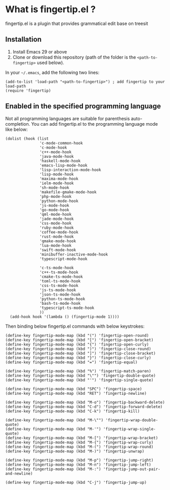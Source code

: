 # What is fingertip.el ?
fingertip.el is a plugin that provides grammatical edit base on treesit

## Installation
1. Install Emacs 29 or above
2. Clone or download this repository (path of the folder is the `<path-to-fingertip>` used below).

In your `~/.emacs`, add the following two lines:
```Elisp
(add-to-list 'load-path "<path-to-fingertip>") ; add fingertip to your load-path
(require 'fingertip)
```

## Enabled in the specified programming language
Not all programming languages ​​are suitable for parenthesis auto-completion.
You can add fingertip.el to the programming language mode like below:

```Elisp
(dolist (hook (list
               'c-mode-common-hook
               'c-mode-hook
               'c++-mode-hook
               'java-mode-hook
               'haskell-mode-hook
               'emacs-lisp-mode-hook
               'lisp-interaction-mode-hook
               'lisp-mode-hook
               'maxima-mode-hook
               'ielm-mode-hook
               'sh-mode-hook
               'makefile-gmake-mode-hook
               'php-mode-hook
               'python-mode-hook
               'js-mode-hook
               'go-mode-hook
               'qml-mode-hook
               'jade-mode-hook
               'css-mode-hook
               'ruby-mode-hook
               'coffee-mode-hook
               'rust-mode-hook
               'qmake-mode-hook
               'lua-mode-hook
               'swift-mode-hook
               'minibuffer-inactive-mode-hook
               'typescript-mode-hook
               
               'c-ts-mode-hook
               'c++-ts-mode-hook
               'cmake-ts-mode-hook
               'toml-ts-mode-hook
               'css-ts-mode-hook
               'js-ts-mode-hook
               'json-ts-mode-hook
               'python-ts-mode-hook
               'bash-ts-mode-hook
               'typescript-ts-mode-hook
               ))
  (add-hook hook '(lambda () (fingertip-mode 1))))
```

Then binding below fingertip.el commands with below keystrokes:

```Elisp
(define-key fingertip-mode-map (kbd "(") 'fingertip-open-round)
(define-key fingertip-mode-map (kbd "[") 'fingertip-open-bracket)
(define-key fingertip-mode-map (kbd "{") 'fingertip-open-curly)
(define-key fingertip-mode-map (kbd ")") 'fingertip-close-round)
(define-key fingertip-mode-map (kbd "]") 'fingertip-close-bracket)
(define-key fingertip-mode-map (kbd "}") 'fingertip-close-curly)
(define-key fingertip-mode-map (kbd "=") 'fingertip-equal)

(define-key fingertip-mode-map (kbd "%") 'fingertip-match-paren)
(define-key fingertip-mode-map (kbd "\"") 'fingertip-double-quote)
(define-key fingertip-mode-map (kbd "'") 'fingertip-single-quote)

(define-key fingertip-mode-map (kbd "SPC") 'fingertip-space)
(define-key fingertip-mode-map (kbd "RET") 'fingertip-newline)

(define-key fingertip-mode-map (kbd "M-o") 'fingertip-backward-delete)
(define-key fingertip-mode-map (kbd "C-d") 'fingertip-forward-delete)
(define-key fingertip-mode-map (kbd "C-k") 'fingertip-kill)

(define-key fingertip-mode-map (kbd "M-\"") 'fingertip-wrap-double-quote)
(define-key fingertip-mode-map (kbd "M-'") 'fingertip-wrap-single-quote)
(define-key fingertip-mode-map (kbd "M-[") 'fingertip-wrap-bracket)
(define-key fingertip-mode-map (kbd "M-{") 'fingertip-wrap-curly)
(define-key fingertip-mode-map (kbd "M-(") 'fingertip-wrap-round)
(define-key fingertip-mode-map (kbd "M-)") 'fingertip-unwrap)

(define-key fingertip-mode-map (kbd "M-p") 'fingertip-jump-right)
(define-key fingertip-mode-map (kbd "M-n") 'fingertip-jump-left)
(define-key fingertip-mode-map (kbd "M-:") 'fingertip-jump-out-pair-and-newline)

(define-key fingertip-mode-map (kbd "C-j") 'fingertip-jump-up)
```

